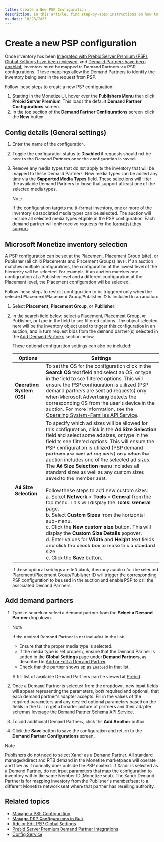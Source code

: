 ```yaml
---
title: Create a New PSP Configuration
description: In this article, find step-by-step instructions on how to create and set up a new PSP configuration.
ms.date: 10/28/2023
---
```


# Create a new PSP configuration

Once inventory has been [Integrated with Prebid Server Premium (PSP)](integrate-with-psp.md), [Global Settings have been reviewed](add-or-edit-psp-global-settings.md), and [Demand Partners have been enabled](add-or-edit-a-demand-partner.md), inventory must be mapped to Demand Partners via PSP configurations. These mappings allow the Demand Partners to identify the inventory being sent in the request from PSP.

Follow these steps to create a new PSP configuration:

1. Starting in the Monetize UI, hover over the **Publishers Menu** then click **Prebid Server Premium**. This loads the default **Demand Partner Configurations** screen.
1. In the top section of the **Demand Partner Configurations** screen, click the **New** button.

## Config details (General settings)

1. Enter the name of the configuration.
1. Toggle the configuration status to **Disabled** if requests should not be sent to the Demand Partners once the configuration is saved.
1. Remove any media types that do not apply to the inventory that will be mapped to these Demand Partners. New media types can be added any time via the **Supported Media Types** field. These selections will filter the available Demand Partners to those that support at least one of the selected media types.

    > [!NOTE]
    > If the configuration targets multi-format inventory, one or more of the inventory's associated media types can be selected. The auction will include all selected media types eligible in the PSP configuration. Each demand partner will only receive requests for the [format(s) they support](prebid-server-premium-demand-partner-integrations.md).

## Microsoft Monetize inventory selection

 A PSP configuration can be set at the Placement, Placement Group (site), or Publisher (all child Placements and Placement Groups) level. If an auction matches multiple configurations, the configuration at the lowest level of the hierarchy will be selected. For example, if an auction matches one configuration at a Publisher level and a different configuration at the Placement level, the Placement configuration will be selected.

Follow these steps to restrict configuration to be triggered only when the selected Placement/Placement Group/Publisher ID is included in an auction:

1. Select **Placement**, **Placement Group**, or **Publisher**.

1. In the search field below, select a Placement, Placement Group, or Publisher, or type in the field to see filtered options. The object selected here will be the inventory object used to trigger this configuration in an auction, and in turn request bids from the demand partner(s) selected in the [Add Demand Partners](#add-demand-partners) section below.

    These optional configuration settings can also be included:

    | Options | Settings |
    |---|---|
    | **Operating System (OS)** | To set the OS for the configuration click in the **Search OS** text field and select an OS, or type in the field to see filtered options. This will ensure the PSP configuration is utilized (PSP demand partners are sent ad requests) only when Microsoft Advertising detects the corresponding OS from the user's device in the auction. For more information, see the [Operating System-Families API Service](../digital-platform-api/operating-system-families-service.md). |
    | **Ad Size Selection** | To specify which ad sizes will be allowed for this configuration, click in the **Ad Size Selection** field and select some ad sizes, or type in the field to see filtered options. This will ensure the PSP configuration is utilized (PSP demand partners are sent ad requests) only when the auction includes one of the selected ad sizes. The **Ad Size Selection** menu includes all standard sizes as well as any custom sizes saved to the member seat. <br><br> Follow these steps to add new custom sizes: <br> a. Select **Network** > **Tools** > **General** from the top menu. This will display the **Tools: General** page. <br> b. Select **Custom Sizes** from the horizontal sub-menu. <br> c. Click the **New custom size** button. This will display the **Custom Size Details** popover. <br> d. Enter values for **Width** and **Height** text fields and click the check box to make this a standard size. <br> e. Click the **Save** button. |

    If these optional settings are left blank, then any auction for the selected Placement/Placement Group/Publisher ID will trigger the corresponding PSP configuration to be used in the auction and enable PSP to call the associated Demand Partners.

## Add demand partners

1. Type to search or select a demand partner from the **Select a Demand Partner** drop down.

    > [!NOTE]
    > If the desired Demand Partner is not included in the list:
    > - Ensure that the proper media type is selected.
    > - If the media type is set properly, ensure that the Demand Partner is added in the **Global Settings** page under **Demand Partners**, as described in [Add or Edit a Demand Partner](add-or-edit-a-demand-partner.md).
    > - Check that the partner shows up as `Enabled` in that list.
    >
    > A full list of available Demand Partners can be viewed at [Prebid](https://docs.prebid.org/dev-docs/pbs-bidders.html).

1. Once a Demand Partner is selected from the dropdown, new input fields will appear representing the parameters, both required and optional, that each demand partner's adapter accepts. Fill in the values of the required parameters and any desired optional parameters based on the fields in the UI. To get a broader picture of partners and their adapter schemas leverage the [Demand Partner Schema API Service](../digital-platform-api/demand-partner-schema-service.md).

1. To add additional Demand Partners, click the **Add Another** button.

1. Click the **Save** button to save the configuration and return to the **Demand Partner Configurations** screen.

> [!NOTE]
> Publishers do not need to select Xandr as a Demand Partner. All standard managed/direct and RTB demand in the Monetize marketplace will operate and flow as it normally does outside the PSP context. If Xandr is selected as a Demand Partner, do not input parameters that map the configuration to inventory within the same Member ID (Monetize seat). The Xandr Demand Partner is for mapping inventory from the Publisher's member/seat to a different Monetize network seat where that partner has reselling authority.

## Related topics

- [Manage a PSP Configuration](manage-a-psp-configuration.md)
- [Manage PSP Configurations in Bulk](manage-psp-configurations-in-bulk.md)
- [Add or Edit PSP Global Settings](add-or-edit-psp-global-settings.md)
- [Prebid Server Premium Demand Partner Integrations](prebid-server-premium-demand-partner-integrations.md)
- [Config Service](../digital-platform-api/config-service.md)
